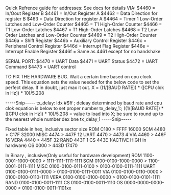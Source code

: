 ﻿Quick Refrence guide for addresses:
See docs for details
VIA:
	$4460 = In/Oout Register B
	$4461 = In/Out Register A 
	$4462 = Data Direction for register B
	$463 = Data Direction for register A
	$4464 = Timer 1 Low-Order Latches and Low-Order Counter 
	$4465 = T1 High-Order Counter
	$4466 = T1 Low-Order Latches
	$4467 = T1 High-Order Latches
	$4468 = T2 Low-Order Latches and Low-Order Counter
	$4469 = T2 High-Order Counter
	$446a = Shift Register
	$446b = Auxiliary Control Register
	$446c = Peripheral Control Register
	$446d = Interrupt Flag Register
	$446e = Interrupt Enable Register
	$446f = Same as 4461 except for no handshake

SERIAL PORT:
	$4470 = UART Data
	$4471 = UART Status
	$4472 = UART Command
	$4473 = UART control



TO FIX THE HARDWARE BUG. Wait a certain time based on cpu clock speed.
This equation sets the value needed for the below code to set the perfect delay. If in doubt, just max it out.
X = ((1/[BAUD RATE]) * ([CPU clok in Hz]) * 10)/5.208

-----Snip-----
tx_delay:
 ldx #$ff   ; deleay determined by baud rate and cpu clok equation is below to set proper number
tx_delay_1:; ((1/[BAUD RATE]) * ([CPU clok in Hz]) * 10)/5.208 = value to load into X; be sure to round up to the nearest whole number
 dex
 bne tx_delay_1
-----Snip-----
    


Fixed table in hex, inclusive   sector size
ROM     C180 > FFFF             16000 
SCM     4480 > C17F             32000 
MISC    4474 > 447F             12
UART    4470 > 4473             4
VIA     4460 > 446F             16
VERA    4440 > 445F             32
RAND    443F                    1
CS      443E                    1(ACTIVE HIGH in hardware)
OS      0000 > 443D             17470

In Binary , inclusive(Only useful for hardware development)
ROM     1100-0001-1000-0000  >  1111-1111-1111-1111
SCM     0100-0100-1000-0000  >  1100-0001-0111-1111
MISC    0100-0100-0111-0100  >  0100-0100-0111-1111
UART    0100-0100-0111-0000  >  0100-0100-0111-0011
VIA     0100-0100-0110-0000  >  0100-0100-0110-1111
VERA    0100-0100-0100-0000  >  0100-0100-0101-1111
RAND    0100-0100-0011-1111
CS      0100-0100-0011-1110
OS      0000-0000-0000-0000  >  0100-0100-0011-1101xx

